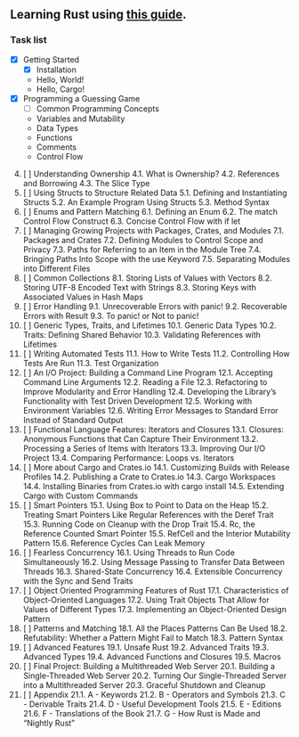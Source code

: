 ## Learning Rust using [this guide](https://doc.rust-lang.ru/book/).

### Task list

+ [x] Getting Started
  + [x] Installation
  + Hello, World!
  + Hello, Cargo!
+ [x] Programming a Guessing Game
  + [ ] Common Programming Concepts
  + Variables and Mutability
  + Data Types
  + Functions
  + Comments
  + Control Flow
4. [ ] Understanding Ownership
4.1. What is Ownership?
4.2. References and Borrowing
4.3. The Slice Type
5. [ ] Using Structs to Structure Related Data
5.1. Defining and Instantiating Structs
5.2. An Example Program Using Structs
5.3. Method Syntax
6. [ ] Enums and Pattern Matching
6.1. Defining an Enum
6.2. The match Control Flow Construct
6.3. Concise Control Flow with if let
7. [ ] Managing Growing Projects with Packages, Crates, and Modules
7.1. Packages and Crates
7.2. Defining Modules to Control Scope and Privacy
7.3. Paths for Referring to an Item in the Module Tree
7.4. Bringing Paths Into Scope with the use Keyword
7.5. Separating Modules into Different Files
8. [ ] Common Collections
8.1. Storing Lists of Values with Vectors
8.2. Storing UTF-8 Encoded Text with Strings
8.3. Storing Keys with Associated Values in Hash Maps
9. [ ] Error Handling
9.1. Unrecoverable Errors with panic!
9.2. Recoverable Errors with Result
9.3. To panic! or Not to panic!
10. [ ] Generic Types, Traits, and Lifetimes
10.1. Generic Data Types
10.2. Traits: Defining Shared Behavior
10.3. Validating References with Lifetimes
11. [ ] Writing Automated Tests
11.1. How to Write Tests
11.2. Controlling How Tests Are Run
11.3. Test Organization
12. [ ] An I/O Project: Building a Command Line Program
12.1. Accepting Command Line Arguments
12.2. Reading a File
12.3. Refactoring to Improve Modularity and Error Handling
12.4. Developing the Library’s Functionality with Test Driven Development
12.5. Working with Environment Variables
12.6. Writing Error Messages to Standard Error Instead of Standard Output
13. [ ] Functional Language Features: Iterators and Closures
13.1. Closures: Anonymous Functions that Can Capture Their Environment
13.2. Processing a Series of Items with Iterators
13.3. Improving Our I/O Project
13.4. Comparing Performance: Loops vs. Iterators
14. [ ] More about Cargo and Crates.io
14.1. Customizing Builds with Release Profiles
14.2. Publishing a Crate to Crates.io
14.3. Cargo Workspaces
14.4. Installing Binaries from Crates.io with cargo install
14.5. Extending Cargo with Custom Commands
15. [ ] Smart Pointers
15.1. Using Box<T> to Point to Data on the Heap
15.2. Treating Smart Pointers Like Regular References with the Deref Trait
15.3. Running Code on Cleanup with the Drop Trait
15.4. Rc<T>, the Reference Counted Smart Pointer
15.5. RefCell<T> and the Interior Mutability Pattern
15.6. Reference Cycles Can Leak Memory
16. [ ] Fearless Concurrency
16.1. Using Threads to Run Code Simultaneously
16.2. Using Message Passing to Transfer Data Between Threads
16.3. Shared-State Concurrency
16.4. Extensible Concurrency with the Sync and Send Traits
17. [ ] Object Oriented Programming Features of Rust
17.1. Characteristics of Object-Oriented Languages
17.2. Using Trait Objects That Allow for Values of Different Types
17.3. Implementing an Object-Oriented Design Pattern
18. [ ] Patterns and Matching
18.1. All the Places Patterns Can Be Used
18.2. Refutability: Whether a Pattern Might Fail to Match
18.3. Pattern Syntax
19. [ ] Advanced Features
19.1. Unsafe Rust
19.2. Advanced Traits
19.3. Advanced Types
19.4. Advanced Functions and Closures
19.5. Macros
20. [ ] Final Project: Building a Multithreaded Web Server
20.1. Building a Single-Threaded Web Server
20.2. Turning Our Single-Threaded Server into a Multithreaded Server
20.3. Graceful Shutdown and Cleanup
21. [ ] Appendix
21.1. A - Keywords
21.2. B - Operators and Symbols
21.3. C - Derivable Traits
21.4. D - Useful Development Tools
21.5. E - Editions
21.6. F - Translations of the Book
21.7. G - How Rust is Made and “Nightly Rust”
